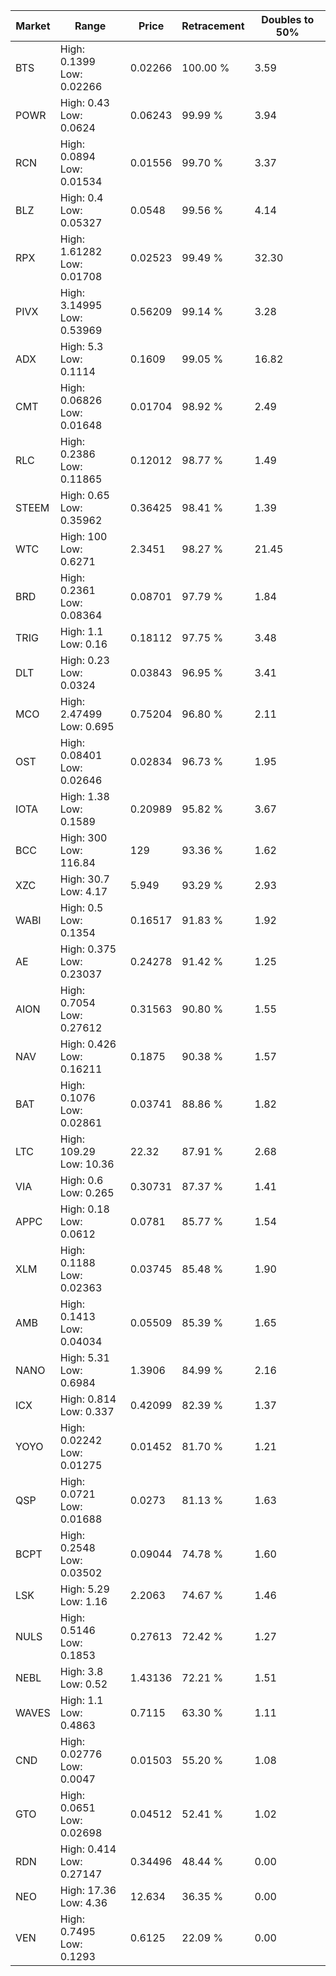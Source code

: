 | Market | Range | Price| Retracement | Doubles to 50% |
| --- | --- | --- | --- | --- |
| BTS | High: 0.1399<br />Low: 0.02266 | 0.02266 | 100.00 % | 3.59 |
| POWR | High: 0.43<br />Low: 0.0624 | 0.06243 | 99.99 % | 3.94 |
| RCN | High: 0.0894<br />Low: 0.01534 | 0.01556 | 99.70 % | 3.37 |
| BLZ | High: 0.4<br />Low: 0.05327 | 0.0548 | 99.56 % | 4.14 |
| RPX | High: 1.61282<br />Low: 0.01708 | 0.02523 | 99.49 % | 32.30 |
| PIVX | High: 3.14995<br />Low: 0.53969 | 0.56209 | 99.14 % | 3.28 |
| ADX | High: 5.3<br />Low: 0.1114 | 0.1609 | 99.05 % | 16.82 |
| CMT | High: 0.06826<br />Low: 0.01648 | 0.01704 | 98.92 % | 2.49 |
| RLC | High: 0.2386<br />Low: 0.11865 | 0.12012 | 98.77 % | 1.49 |
| STEEM | High: 0.65<br />Low: 0.35962 | 0.36425 | 98.41 % | 1.39 |
| WTC | High: 100<br />Low: 0.6271 | 2.3451 | 98.27 % | 21.45 |
| BRD | High: 0.2361<br />Low: 0.08364 | 0.08701 | 97.79 % | 1.84 |
| TRIG | High: 1.1<br />Low: 0.16 | 0.18112 | 97.75 % | 3.48 |
| DLT | High: 0.23<br />Low: 0.0324 | 0.03843 | 96.95 % | 3.41 |
| MCO | High: 2.47499<br />Low: 0.695 | 0.75204 | 96.80 % | 2.11 |
| OST | High: 0.08401<br />Low: 0.02646 | 0.02834 | 96.73 % | 1.95 |
| IOTA | High: 1.38<br />Low: 0.1589 | 0.20989 | 95.82 % | 3.67 |
| BCC | High: 300<br />Low: 116.84 | 129 | 93.36 % | 1.62 |
| XZC | High: 30.7<br />Low: 4.17 | 5.949 | 93.29 % | 2.93 |
| WABI | High: 0.5<br />Low: 0.1354 | 0.16517 | 91.83 % | 1.92 |
| AE | High: 0.375<br />Low: 0.23037 | 0.24278 | 91.42 % | 1.25 |
| AION | High: 0.7054<br />Low: 0.27612 | 0.31563 | 90.80 % | 1.55 |
| NAV | High: 0.426<br />Low: 0.16211 | 0.1875 | 90.38 % | 1.57 |
| BAT | High: 0.1076<br />Low: 0.02861 | 0.03741 | 88.86 % | 1.82 |
| LTC | High: 109.29<br />Low: 10.36 | 22.32 | 87.91 % | 2.68 |
| VIA | High: 0.6<br />Low: 0.265 | 0.30731 | 87.37 % | 1.41 |
| APPC | High: 0.18<br />Low: 0.0612 | 0.0781 | 85.77 % | 1.54 |
| XLM | High: 0.1188<br />Low: 0.02363 | 0.03745 | 85.48 % | 1.90 |
| AMB | High: 0.1413<br />Low: 0.04034 | 0.05509 | 85.39 % | 1.65 |
| NANO | High: 5.31<br />Low: 0.6984 | 1.3906 | 84.99 % | 2.16 |
| ICX | High: 0.814<br />Low: 0.337 | 0.42099 | 82.39 % | 1.37 |
| YOYO | High: 0.02242<br />Low: 0.01275 | 0.01452 | 81.70 % | 1.21 |
| QSP | High: 0.0721<br />Low: 0.01688 | 0.0273 | 81.13 % | 1.63 |
| BCPT | High: 0.2548<br />Low: 0.03502 | 0.09044 | 74.78 % | 1.60 |
| LSK | High: 5.29<br />Low: 1.16 | 2.2063 | 74.67 % | 1.46 |
| NULS | High: 0.5146<br />Low: 0.1853 | 0.27613 | 72.42 % | 1.27 |
| NEBL | High: 3.8<br />Low: 0.52 | 1.43136 | 72.21 % | 1.51 |
| WAVES | High: 1.1<br />Low: 0.4863 | 0.7115 | 63.30 % | 1.11 |
| CND | High: 0.02776<br />Low: 0.0047 | 0.01503 | 55.20 % | 1.08 |
| GTO | High: 0.0651<br />Low: 0.02698 | 0.04512 | 52.41 % | 1.02 |
| RDN | High: 0.414<br />Low: 0.27147 | 0.34496 | 48.44 % | 0.00 |
| NEO | High: 17.36<br />Low: 4.36 | 12.634 | 36.35 % | 0.00 |
| VEN | High: 0.7495<br />Low: 0.1293 | 0.6125 | 22.09 % | 0.00 |

